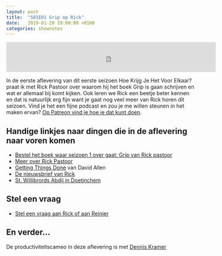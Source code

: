 ```yaml
---
layout: post
title:  "S01E01 Grip op Rick"
date:   2019-01-20 19:00:00 +0100
categories: shownotes
---
```


<iframe width="560" height="80" scrolling="no" frameborder="no" src="https://fireside.fm/s/R68v5wVn+UlF7WlfI/iframe"></iframe>

In de eerste aflevering van dit eerste seizoen Hoe Krijg Je Het Voor Elkaar? praat ik met Rick Pastoor over waarom hij het boek Grip is gaan schrijven en wat er allemaal bij komt kijken. Ook leren we Rick een beetje beter kennen en dat is natuurlijk erg fijn want je gaat nog veel meer van Rick horen dit seizoen. Vind je het een fijne podcast en zou je me willen steunen in het maken ervan? [Op Patreon vind je hoe je dat kunt doen](https://patreon.com/reinier).

## Handige linkjes naar dingen die in de aflevering naar voren komen

- [Bestel het boek waar seizoen 1 over gaat: Grip van Rick pastoor](https://gripboek.nl)
- [Meer over Rick Pastoor](https://rickpastoor.com)
- [Getting Things Done](https://en.wikipedia.org/wiki/Getting_Things_Done) van David Allen
- [De nieuwsbrief van Rick](https://www.getrevue.co/profile/werkslim)
- [St. Willibrords Abdij in Doetinchem](https://willibrordsabdij.nl)

## Stel een vraag

- [Stel een vraag aan Rick of aan Reinier](https://hoekrijgjehetvoorelkaar.nl/stel-een-vraag/)

## En verder…

De productiviteitscameo in deze aflevering is met [Dennis Kramer](https://twitter.com/dennis_kramer)